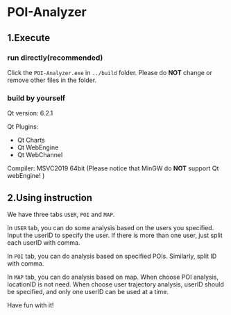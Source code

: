 # POI-Analyzer

## 1.Execute

### run directly(recommended)

Click the `POI-Analyzer.exe` in `../build` folder.  Please do **NOT** change or remove other files in the folder.

### build by yourself

Qt version: 6.2.1

Qt Plugins:

- Qt Charts
- Qt WebEngine
- Qt WebChannel

Compiler: MSVC2019 64bit (Please notice that MinGW do **NOT** support Qt webEngine! )

## 2.Using instruction

We have three tabs `USER`, `POI` and `MAP`. 

In `USER` tab, you can do some analysis based on the users you specified. Input the userID to specify the user. If there is more than one user, just split each userID with comma. 

In `POI` tab, you can do analysis based on specified POIs. Similarly, split ID with comma.

In `MAP` tab, you can do analysis based on map. When choose POI analysis, locationID is not need. When choose user trajectory analysis, userID should be specified, and only one userID can be used at a time.

Have fun with it!

